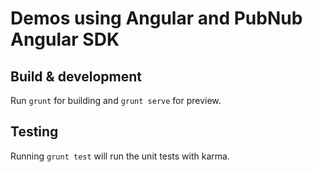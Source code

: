 # Demos using Angular and PubNub Angular SDK

## Build & development

Run `grunt` for building and `grunt serve` for preview.

## Testing

Running `grunt test` will run the unit tests with karma.
